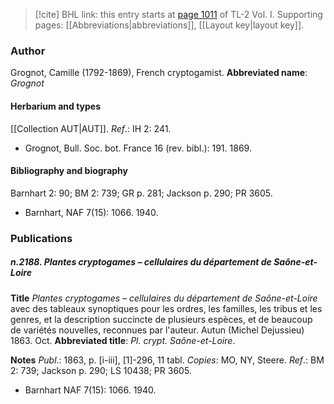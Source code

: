 > [!cite] BHL link: this entry starts at [page 1011](https://www.biodiversitylibrary.org/page/33121142) of TL-2 Vol. I.
> Supporting pages: [[Abbreviations|abbreviations]], [[Layout key|layout key]].

### Author

Grognot, Camille (1792-1869), French cryptogamist. 
**Abbreviated name**: *Grognot*

#### Herbarium and types

[[Collection AUT|AUT]].
*Ref*.: IH 2: 241.
- Grognot, Bull. Soc. bot. France 16 (rev. bibl.): 191. 1869.

#### Bibliography and biography

Barnhart 2: 90; BM 2: 739; GR p. 281; Jackson p. 290; PR 3605.
- Barnhart, NAF 7(15): 1066. 1940.

### Publications

##### n.2188. Plantes cryptogames – cellulaires du département de Saône-et-Loire

**Title**
*Plantes cryptogames – cellulaires du département de Saône-et-Loire* avec des tableaux synoptiques pour les ordres, les familles, les tribus et les genres, et la description succincte de plusieurs espèces, et de beaucoup de variétés nouvelles, reconnues par l'auteur. Autun (Michel Dejussieu) 1863. Oct.
**Abbreviated title**: *Pl. crypt. Saône-et-Loire*.

**Notes**
*Publ*.: 1863, p. \[i-iii\], \[1\]-296, 11 tabl. *Copies*: MO, NY, Steere.
*Ref*.: BM 2: 739; Jackson p. 290; LS 10438; PR 3605.
- Barnhart NAF 7(15): 1066. 1940.

